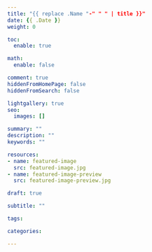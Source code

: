 ```yaml
---
title: "{{ replace .Name "-" " " | title }}"
date: {{ .Date }}
weight: 0

toc:
  enable: true

math:
  enable: false

comment: true
hiddenFromHomePage: false
hiddenFromSearch: false

lightgallery: true
seo:
  images: []

summary: ""
description: ""
keywords: ""

resources:
- name: featured-image
  src: featured-image.jpg
- name: featured-image-preview
  src: featured-image-preview.jpg

draft: true

subtitle: ""

tags:

categories:

---
```


